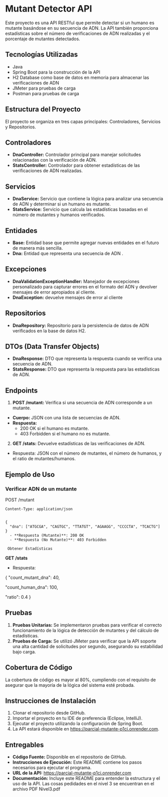 # Mutant Detector API
Este proyecto es una API RESTful que permite detectar si un humano es mutante basándose en su secuencia de ADN. La API también proporciona estadísticas sobre el número de verificaciones de ADN realizadas y el porcentaje de mutantes detectados.

## Tecnologías Utilizadas
- Java
- Spring Boot para la construcción de la API
- H2 Database como base de datos en memoria para almacenar las verificaciones de ADN
- JMeter para pruebas de carga
- Postman para pruebas de carga
## Estructura del Proyecto
El proyecto se organiza en tres capas principales: Controladores, Servicios y Repositorios.

## Controladores
- **DnaController:** Controlador principal para manejar solicitudes relacionadas con la verificación de ADN.
- **StatsController:** Controlador para obtener estadísticas de las verificaciones de ADN realizadas.
## Servicios
- **DnaService:** Servicio que contiene la lógica para analizar una secuencia de ADN y determinar si un humano es mutante.
- **StatsService:** Servicio que calcula las estadísticas basadas en el número de mutantes y humanos verificados.
## Entidades
- **Base:** Entidad base que permite agregar nuevas entidades en el futuro de manera más sencilla.
- **Dna:** Entidad que representa una secuencia de ADN .
## Excepciones
- **DnaValidationExceptionHandler:** Manejador de excepciones personalizado para capturar errores en el formato del ADN y devolver mensajes de error apropiados al cliente.
- **DnaException:** devuelve mensajes de error al cliente
## Repositorios
- **DnaRepository:** Repositorio para la persistencia de datos de ADN verificados en la base de datos H2.
## DTOs (Data Transfer Objects)
- **DnaResponse:** DTO que representa la respuesta cuando se verifica una secuencia de ADN.
- **StatsResponse:** DTO que representa la respuesta para las estadísticas de ADN.
## Endpoints
1. **POST /mutant:** Verifica si una secuencia de ADN corresponde a un mutante.

  - **Cuerpo:** JSON con una lista de secuencias de ADN.
  - **Respuesta:**
    - 200 OK si el humano es mutante.
    - 403 Forbidden si el humano no es mutante.
  
2. **GET /stats:** Devuelve estadísticas de las verificaciones de ADN.

  - Respuesta: JSON con el número de mutantes, el número de humanos, y el ratio de mutantes/humanos.
## Ejemplo de Uso
### Verificar ADN de un mutante

POST /mutant

```
Content-Type: application/json


{
  "dna": ["ATGCGA", "CAGTGC", "TTATGT", "AGAAGG", "CCCCTA", "TCACTG"]
}
  - **Respuesta (Mutante)**: 200 OK
  - **Respuesta (No Mutante)**: 403 Forbidden
 ```
     Obtener Estadísticas

**GET /stats**
- Respuesta:
  
 {
  "count_mutant_dna": 40,
  
  "count_human_dna": 100,
  
  "ratio": 0.4
 }




## Pruebas
1. **Pruebas Unitarias:** Se implementaron pruebas para verificar el correcto funcionamiento de la lógica de detección de mutantes y del cálculo de estadísticas.
2. **Pruebas de Carga:** Se utilizó JMeter para verificar que la API soporte una alta cantidad de solicitudes por segundo, asegurando su estabilidad bajo carga.
## Cobertura de Código
La cobertura de código es mayor al 80%, cumpliendo con el requisito de asegurar que la mayoría de la lógica del sistema esté probada.


## Instrucciones de Instalación
1. Clonar el repositorio desde GitHub.
2. Importar el proyecto en tu IDE de preferencia (Eclipse, IntelliJ).
3. Ejecutar el proyecto utilizando la configuración de Spring Boot.
4. La API estará disponible en https://parcial-mutante-p1ci.onrender.com.
## Entregables
- **Código Fuente:** Disponible en el repositorio de GitHub.
- **Instrucciones de Ejecución:** Este README contiene los pasos necesarios para ejecutar el programa.
- **URL de la API:** https://parcial-mutante-p1ci.onrender.com
- **Documentación:** Incluye este README para entender la estructura y el uso de la API.
Las cosas pedidades en el nivel 3 se encuentran en el archivo PDF  Nivel3.pdf

